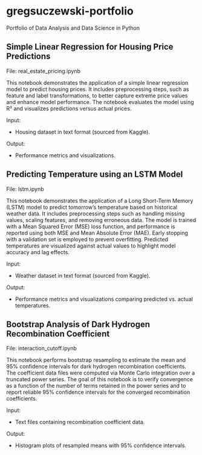 # gregsuczewski-portfolio

Portfolio of Data Analysis and Data Science in Python

Simple Linear Regression for Housing Price Predictions
-------------------------------------------------------------

File: real_estate_pricing.ipynb

This notebook demonstrates the application of a simple linear regression model to predict housing prices.
It includes preprocessing steps, such as feature and label transformations, to better capture extreme price
values and enhance model performance. The notebook evaluates the model using R² and visualizes predictions
versus actual prices.

Input:
- Housing dataset in text format (sourced from Kaggle).

Output:
- Performance metrics and visualizations.


Predicting Temperature using an LSTM Model
-------------------------------------------------------------

File: lstm.ipynb

This notebook demonstrates the application of a Long Short-Term Memory (LSTM) model to predict tomorrow’s 
temperature based on historical weather data. It includes preprocessing steps such as handling missing values,
scaling features, and removing erroneous data. The model is trained with a Mean Squared Error (MSE) loss function,
and performance is reported using both MSE and Mean Absolute Error (MAE). Early stopping with a validation set 
is employed to prevent overfitting. Predicted temperatures are visualized against actual values to highlight model
accuracy and lag effects.

Input:
- Weather dataset in text format (sourced from Kaggle).

Output:
- Performance metrics and visualizations comparing predicted vs. actual temperatures.


Bootstrap Analysis of Dark Hydrogen Recombination Coefficient
-------------------------------------------------------------

File: interaction_cutoff.ipynb

This notebook performs bootstrap resampling to estimate the mean and 95% confidence intervals 
for dark hydrogen recombination coefficients. The coefficient data files were computed via Monte Carlo 
integration over a truncated power series. The goal of this notebook is to verify convergence 
as a function of the number of terms retained in the power series and to report reliable 95% 
confidence intervals for the converged recombination coefficients.

Input:
- Text files containing recombination coefficient data.

Output:
- Histogram plots of resampled means with 95% confidence intervals.
